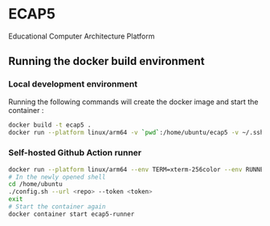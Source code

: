 # ECAP5
Educational Computer Architecture Platform

## Running the docker build environment
### Local development environment
Running the following commands will create the docker image and start the container :
```bash
docker build -t ecap5 .
docker run --platform linux/arm64 -v `pwd`:/home/ubuntu/ecap5 -v ~/.ssh:/home/ubuntu/.ssh --env TERM=xterm-256color --env LANG=C.UTF-8 --name ecap5 -it ecap5
```
### Self-hosted Github Action runner
```bash
docker run --platform linux/arm64 --env TERM=xterm-256color --env RUNNER=1 --name ecap5-runner -it ecap5
# In the newly opened shell
cd /home/ubuntu
./config.sh --url <repo> --token <token>
exit
# Start the container again
docker container start ecap5-runner
```

